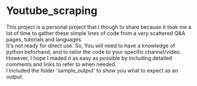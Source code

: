 # Youtube_scraping

This project is a personal project that I though to share because it took me a lot of time to gather these simple lines of code from a very scattered Q&A pages, tutorials and languages.   
It's not ready for direct use. So, You will need to have a knowledge of python beforhand, and to tailor the code to your specific channel/video. However, I hope I maded it as easy as possible by including detailed comments and links to refer to when needed.  
I included the folder 'sample_output' to show you what to expect as an output.
